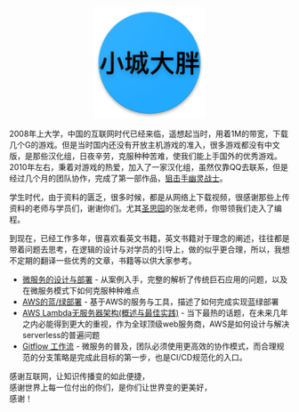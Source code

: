 <p align="center">
   <img width="200" src="avatar.png">
</p>


2008年上大学，中国的互联网时代已经来临，遥想起当时，用着1M的带宽，下载几个G的游戏。但是当时国内还没有开放主机游戏的准入，很多游戏都没有中文版，是那些汉化组，日夜辛劳，克服种种苦难，使我们能上手国外的优秀游戏。2010年左右，秉着对游戏的热爱，加入了一家汉化组，虽然仅靠QQ去联系，但是经过几个月的团队协作，完成了第一部作品，[狙击手幽灵战士](http://game.ali213.net/forum.php?mod=viewthread&ordertype=1&tid=3286047)。

学生时代，由于资料的匮乏，很多时候，都是从网络上下载视频，很感谢那些上传资料的老师与学员们，谢谢你们。尤其[圣思园](http://www.iprogramming.cn/)的张龙老师，你带领我们走入了编程。

到现在，已经工作多年，很喜欢看英文书籍，英文书籍对于理念的阐述，往往都是带着问题去思考，在逻辑的设计与对学员的引导上，做的似乎更合理，所以，我想不定期的翻译一些优秀的文章，书籍等以供大家参考。
- [微服务的设计与部署](https://github.com/liubq919/microservices-design-deploy_cn) - 从案例入手，完整的解析了传统巨石应用的问题，以及在微服务模式下如何克服种种难点
- [AWS的蓝/绿部署](https://github.com/liubq919/AWS_Blue_Green_Deployments_cn) - 基于AWS的服务与工具，描述了如何完成实现蓝绿部署
- [AWS Lambda无服务器架构(概述与最佳实践)](https://github.com/liubq919/Serverless_Architectures_with_AWS_Lambda_cn) - 当下最热的话题，在未来几年之内必能得到更大的重视，作为全球顶级web服务商，AWS是如何设计与解决serverless的普遍问题
- [Gitflow 工作流](https://github.com/liubq919/gitflow-workflow-cn) - 微服务的普及，团队必须使用更高效的协作模式，而合理规范的分支策略是完成此目标的第一步，也是CI/CD规范化的入口。

感谢互联网，让知识传播变的如此便捷，  
感谢世界上每一位付出的你们，是你们让世界变的更美好，  
感谢！
